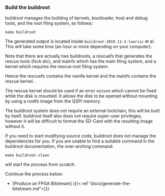 ### Build the buildroot

buildroot manages the building of kernels, bootloader, host and debug tools, and the root filing system, as follows:

    make buildroot

The generated output is located inside `buildroot-2019.11-1-lowrisc` et al.
This will take some time (an hour or more depending on your computer).

Note that there are actually two buildroots, a rescuefs that generates the rescue tools (fsck etc),
and mainfs which has the main filing system, and a kernel which requires the rescue root filing system.

Hence the rescuefs contains the vanilla kernel and the mainfs contains the rescue kernel.

The rescue kernel should be used if an error occurs which cannot be fixed while the disk is mounted. It allows
the disk to be opened without mounting by using a rootfs image from the QSPI memory.

The buildroot system does not require an external toolchain, this will be built by itself.
buildroot itself also does not require super-user privileges, however it will be difficult to format the SD-Card
with the resulting image without it.

If you need to start modifying source code, buildroot does not manage the dependencies for you.
If you are unable to find a suitable command in the buildroot documentation, the over-arching command:

    make buildroot-clean

will start the process from scratch.

Continue the process below:

* [Produce an FPGA Bitstream] ({{< ref "docs/generate-the-bitstream.md">}})
